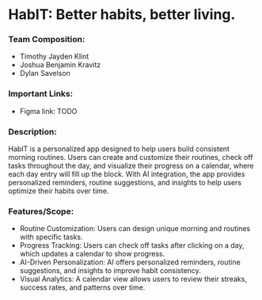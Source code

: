 # HabIT: Better habits, better living.

### Team Composition:
- Timothy Jayden Klint
- Joshua Benjamin Kravitz
- Dylan Savelson

### Important Links:
- Figma link: TODO

### Description:
HabIT is a personalized app designed to help users build consistent morning routines. Users can create and customize their routines, check off tasks throughout the day, and visualize their progress on a calendar, where each day entry will fill up the block. With AI integration, the app provides personalized reminders, routine suggestions, and insights to help users optimize their habits over time.

### Features/Scope:
- Routine Customization: Users can design unique morning and routines with specific tasks.
- Progress Tracking: Users can check off tasks after clicking on a day, which updates a calendar to show progress.
- AI-Driven Personalization: AI offers personalized reminders, routine suggestions, and insights to improve habit consistency.
- Visual Analytics: A calendar view allows users to review their streaks, success rates, and patterns over time.
